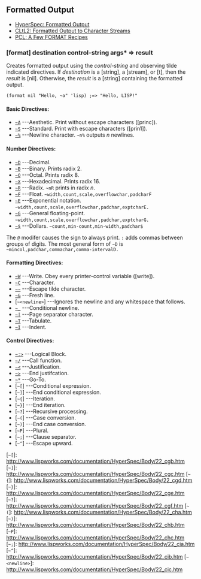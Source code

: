## Formatted Output

* [HyperSpec: Formatted Output](http://www.lispworks.com/documentation/HyperSpec/Body/22_c.htm)
* [CLtL2: Formatted Output to Character Streams](http://www.cs.cmu.edu/Groups/AI/html/cltl/clm/node200.html)
* [PCL: A Few FORMAT Recipes](http://www.gigamonkeys.com/book/a-few-format-recipes.html)

### [format] destination control-string args\* => result

Creates formatted output using the *control-string* and
observing tilde indicated directives. If *destination* is a
[string], a [stream], or [t], then the *result* is
[nil]. Otherwise, the *result* is a [string] containing the
formatted output.

~~~
(format nil "Hello, ~a" 'lisp) ;=> "Hello, LISP!"
~~~

#### Basic Directives:

* [`~A`] ---Aesthetic. Print without escape characters ([princ]).
* [`~S`] ---Standard. Print with escape characters ([prin1]).
* [`~%`] ---Newline character. `~n%` outputs *n* newlines.

#### Number Directives:

* [`~D`] ---Decimal.
* [`~B`] ---Binary. Prints radix 2.
* [`~O`] ---Octal. Prints radix 8.
* [`~X`] ---Hexadecimal. Prints radix 16.
* [`~R`] ---Radix. `~nR` prints in radix *n*.
* [`~F`] ---Float. `~width,count,scale,overflowchar,padcharF`
* [`~E`] ---Exponential notation. `~width,count,scale,overflowchar,padchar,exptcharE.`
* [`~G`] ---General floating-point. `~width,count,scale,overflowchar,padchar,exptcharG.`
* [`~$`] ---Dollars. `~count,min-count,min-width,padchar$`

The `@` modifer causes the sign to always print. `:` adds
commas between groups of digits. The most general form of
`~D` is `~mincol,padchar,commachar,comma-intervalD.`

#### Formatting Directives:

* [`~W`] ---Write. Obey every printer-control variable ([write]).
* [`~C`] ---Character.
* [`~~`] ---Escape tilde character.
* [`~&`] ---Fresh line.
* [`~<newline>`] ---Ignores the newline and any whitespace that follows.
* [`~_`] ---Conditional newline.
* [`~|`] ---Page separator character.
* [`~T`] ---Tabulate.
* [`~I`] ---Indent.

#### Control Directives:

* [`~:>`] ---Logical Block.
* [`~/`] ---Call function.
* [`~<`] ---Justification.
* [`~>`] ---End justifcation.
* [`~*`] ---Go-To.
* [`~[`] ---Conditional expression.
* [`~]`] ---End conditional expression.
* [`~{`] ---Iteration.
* [`~}`] ---End iteration.
* [`~?`] ---Recursive processing.
* [`~(`] ---Case conversion.
* [`~)`] ---End case conversion.
* [`~P`] ---Plural.
* [`~;`] ---Clause separator.
* [`~^`] ---Escape upward.

[`~C`]: http://www.lispworks.com/documentation/HyperSpec/Body/22_caa.htm
[`~%`]: http://www.lispworks.com/documentation/HyperSpec/Body/22_cab.htm
[`~&`]: http://www.lispworks.com/documentation/HyperSpec/Body/22_cac.htm
[`~|`]: http://www.lispworks.com/documentation/HyperSpec/Body/22_cad.htm
[`~~`]: http://www.lispworks.com/documentation/HyperSpec/Body/22_cae.htm
[`~R`]: http://www.lispworks.com/documentation/HyperSpec/Body/22_cba.htm
[`~D`]: http://www.lispworks.com/documentation/HyperSpec/Body/22_cbb.htm
[`~B`]: http://www.lispworks.com/documentation/HyperSpec/Body/22_cbc.htm
[`~O`]: http://www.lispworks.com/documentation/HyperSpec/Body/22_cbd.htm
[`~X`]: http://www.lispworks.com/documentation/HyperSpec/Body/22_cbe.htm
[`~F`]: http://www.lispworks.com/documentation/HyperSpec/Body/22_cca.htm
[`~E`]: http://www.lispworks.com/documentation/HyperSpec/Body/22_ccb.htm
[`~G`]: http://www.lispworks.com/documentation/HyperSpec/Body/22_ccc.htm
[`~$`]: http://www.lispworks.com/documentation/HyperSpec/Body/22_ccd.htm
[`~A`]: http://www.lispworks.com/documentation/HyperSpec/Body/22_cda.htm
[`~S`]: http://www.lispworks.com/documentation/HyperSpec/Body/22_cdb.htm
[`~W`]: http://www.lispworks.com/documentation/HyperSpec/Body/22_cdc.htm
[`~_`]: http://www.lispworks.com/documentation/HyperSpec/Body/22_cea.htm
[`~:>`]: http://www.lispworks.com/documentation/HyperSpec/Body/22_ceb.htm
[`~I`]: http://www.lispworks.com/documentation/HyperSpec/Body/22_cec.htm
[`~/`]: http://www.lispworks.com/documentation/HyperSpec/Body/22_ced.htm
[`~T`]: http://www.lispworks.com/documentation/HyperSpec/Body/22_cfa.htm
[`~<`]: http://www.lispworks.com/documentation/HyperSpec/Body/22_cfb.htm
[`~>`]: http://www.lispworks.com/documentation/HyperSpec/Body/22_cfc.htm
[`~*`]: http://www.lispworks.com/documentation/HyperSpec/Body/22_cga.htm
[`~[`]: http://www.lispworks.com/documentation/HyperSpec/Body/22_cgb.htm
[`~]`]: http://www.lispworks.com/documentation/HyperSpec/Body/22_cgc.htm
[`~{`]: http://www.lispworks.com/documentation/HyperSpec/Body/22_cgd.htm
[`~}`]: http://www.lispworks.com/documentation/HyperSpec/Body/22_cge.htm
[`~?`]: http://www.lispworks.com/documentation/HyperSpec/Body/22_cgf.htm
[`~(`]: http://www.lispworks.com/documentation/HyperSpec/Body/22_cha.htm
[`~)`]: http://www.lispworks.com/documentation/HyperSpec/Body/22_chb.htm
[`~P`]: http://www.lispworks.com/documentation/HyperSpec/Body/22_chc.htm
[`~;`]: http://www.lispworks.com/documentation/HyperSpec/Body/22_cia.htm
[`~^`]: http://www.lispworks.com/documentation/HyperSpec/Body/22_cib.htm
[`~<newline>`]: http://www.lispworks.com/documentation/HyperSpec/Body/22_cic.htm
